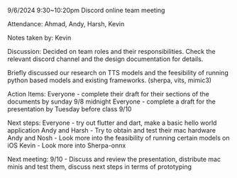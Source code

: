 9/6/2024 9:30~10:20pm Discord online team meeting

Attendance: Ahmad, Andy, Harsh, Kevin

Notes taken by: Kevin

Discussion:
Decided on team roles and their responsibilities. Check the relevant discord channel and the design documentation for details.

Briefly discussed our research on TTS models and the feesibility of running python based models and existing frameworks. (sherpa, vits, mimic3)

Action Items:
Everyone - complete their draft for their sections of the documents by sunday 9/8 midnight
Everyone - complete a draft for the presentation by Tuesday before class 9/10

Next steps:
Everyone - try out flutter and dart, make a basic hello world application
Andy and Harsh - Try to obtain and test their mac hardware
Andy and Nosh - Look more into the feasibility of running certain models on iOS
Kevin - Look more into Sherpa-onnx

Next meeting:
9/10 - Discuss and review the presentation, distribute mac minis and test them, discuss next steps in terms of prototyping 
